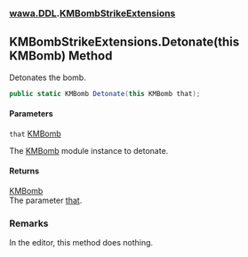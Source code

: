 ### [wawa.DDL](wawa.DDL.md 'wawa.DDL').[KMBombStrikeExtensions](KMBombStrikeExtensions.md 'wawa.DDL.KMBombStrikeExtensions')

## KMBombStrikeExtensions.Detonate(this KMBomb) Method

Detonates the bomb.

```csharp
public static KMBomb Detonate(this KMBomb that);
```
#### Parameters

<a name='wawa.DDL.KMBombStrikeExtensions.Detonate(thisKMBomb).that'></a>

`that` [KMBomb](https://docs.microsoft.com/en-us/dotnet/api/KMBomb 'KMBomb')

The [KMBomb](https://docs.microsoft.com/en-us/dotnet/api/KMBomb 'KMBomb') module instance to detonate.

#### Returns
[KMBomb](https://docs.microsoft.com/en-us/dotnet/api/KMBomb 'KMBomb')  
The parameter [that](KMBombStrikeExtensions.Detonate(KMBomb).md#wawa.DDL.KMBombStrikeExtensions.Detonate(thisKMBomb).that 'wawa.DDL.KMBombStrikeExtensions.Detonate(this KMBomb).that').

### Remarks
  
In the editor, this method does nothing.